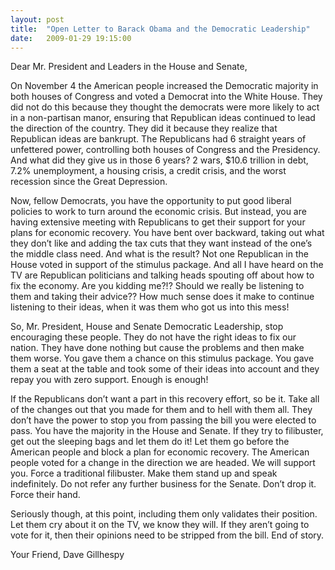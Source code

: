 ```yaml
---
layout: post
title:  "Open Letter to Barack Obama and the Democratic Leadership"
date:   2009-01-29 19:15:00
---
```

Dear Mr. President and Leaders in the House and Senate,

On November 4 the American people increased the Democratic majority in both houses of Congress and voted a Democrat into the White House. They did not do this because they thought the democrats were more likely to act in a non-partisan manor, ensuring that Republican ideas continued to lead the direction of the country. They did it because they realize that Republican ideas are bankrupt. The Republicans had 6 straight years of unfettered power, controlling both houses of Congress and the Presidency. And what did they give us in those 6 years? 2 wars, $10.6 trillion in debt, 7.2% unemployment, a housing crisis, a credit crisis, and the worst recession since the Great Depression.

Now, fellow Democrats, you have the opportunity to put good liberal policies to work to turn around the economic crisis. But instead, you are having extensive meeting with Republicans to get their support for your plans for economic recovery. You have bent over backward, taking out what they don’t like and adding the tax cuts that they want instead of the one’s the middle class need. And what is the result? Not one Republican in the House voted in support of the stimulus package. And all I have heard on the TV are Republican politicians and talking heads spouting off about how to fix the economy. Are you kidding me?!? Should we really be listening to them and taking their advice?? How much sense does it make to continue listening to their ideas, when it was them who got us into this mess!

So, Mr. President, House and Senate Democratic Leadership, stop encouraging these people. They do not have the right ideas to fix our nation. They have done nothing but cause the problems and then make them worse. You gave them a chance on this stimulus package. You gave them a seat at the table and took some of their ideas into account and they repay you with zero support. Enough is enough!

If the Republicans don’t want a part in this recovery effort, so be it. Take all of the changes out that you made for them and to hell with them all. They don’t have the power to stop you from passing the bill you were elected to pass. You have the majority in the House and Senate. If they try to filibuster, get out the sleeping bags and let them do it! Let them go before the American people and block a plan for economic recovery. The American people voted for a change in the direction we are headed. We will support you. Force a traditional filibuster. Make them stand up and speak indefinitely. Do not refer any further business for the Senate. Don’t drop it. Force their hand.

Seriously though, at this point, including them only validates their position. Let them cry about it on the TV, we know they will. If they aren’t going to vote for it, then their opinions need to be stripped from the bill. End of story.

Your Friend,
Dave Gillhespy
